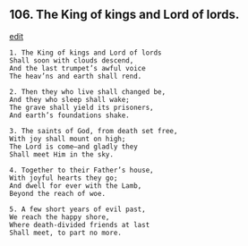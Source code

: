 
## 106.  The King of kings and Lord of lords.
[edit](https://docs.google.com/document/d/1tvwmSGE1jmHUGxzi7%2DXNiJaa76_BMR7G/edit?mode=html)



    1. The King of kings and Lord of lords 
    Shall soon with clouds descend,
    And the last trumpet’s awful voice 
    The heav’ns and earth shall rend.

    2. Then they who live shall changed be,
    And they who sleep shall wake; 
    The grave shall yield its prisoners,
    And earth’s foundations shake.

    3. The saints of God, from death set free,
    With joy shall mount on high;
    The Lord is come—and gladly they 
    Shall meet Him in the sky.

    4. Together to their Father’s house,
    With joyful hearts they go;
    And dwell for ever with the Lamb, 
    Beyond the reach of woe.

    5. A few short years of evil past,
    We reach the happy shore,
    Where death-divided friends at last 
    Shall meet, to part no more.
